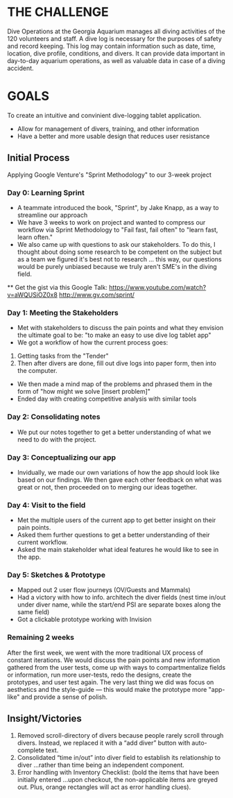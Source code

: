 
# THE CHALLENGE
Dive Operations at the Georgia Aquarium manages all diving activities of the 120  volunteers and staff. A dive log is necessary for  the purposes of safety and record keeping. This log may contain information such as date,  time, location, dive profile, conditions, and divers. It can provide data important in day-to-day aquarium operations, as well as valuable data in case of a diving accident.  

# GOALS
To create an intuitive and convinient dive-logging tablet application.
* Allow for management of divers, training, and other information
* Have a better and more usable design that reduces user resistance

## Initial Process
Applying Google Venture's "Sprint Methodology" to our 3-week project

### Day 0: Learning Sprint

* A teammate introduced the book, "Sprint", by Jake Knapp, as a way to streamline our approach
* We have 3 weeks to work on project and wanted to compress our workflow via Sprint Methodology to "Fail fast, fail often" to "learn fast, learn often."
* We also came up with questions to ask our stakeholders. To do this, I thought about doing some research to be competent on the subject but as a team we figured it's best not to research ... this way, our questions would be purely unbiased because we truly aren't SME's in the diving field.

** Get the gist via this Google Talk: https://www.youtube.com/watch?v=aWQUSiOZ0x8
http://www.gv.com/sprint/

### Day 1: Meeting the Stakeholders

* Met with stakeholders to discuss the pain points and what they envision the ultimate goal to be: "to make an easy to use dive log tablet app"
* We got a workflow of how the current process goes: 
1. Getting tasks from the "Tender"
2. Then after divers are done, fill out dive logs into paper form, then into the computer.

* We then made a mind map of the problems and phrased them in the form of "how might we solve [insert problem]"
* Ended day with creating competitive analysis with similar tools



### Day 2: Consolidating notes

* We put our notes together to get a better understanding of what we need to do with the project.

### Day 3: Conceptualizing our app

* Invidually, we made our own variations of how the app should look like based on our findings. We then gave each other feedback on what was great or not, then proceeded on to merging our ideas together.


### Day 4: Visit to the field

* Met the multiple users of the current app to get better insight on their pain points.
* Asked them further questions to get a better understanding of their current workflow.
* Asked the main stakeholder what ideal features he would like to see in the app.

### Day 5: Sketches & Prototype
* Mapped out 2 user flow journeys (OV/Guests and Mammals)
* Had a victory with how to info. architech the diver fields (nest time in/out under diver name, while the start/end PSI are separate boxes along the same field)
* Got a clickable prototype working with Invision


### Remaining 2 weeks
After the first week, we went with the more traditional UX process of constant iterations. We would discuss the pain points and new information gathered from the user tests, come up with ways to compartmentalize fields or information, run more user-tests, redo the designs, create the prototypes, and user test again. The very last thing we did was focus on aesthetics and the style-guide — this would make the prototype more "app-like" and provide a sense of polish.

## Insight/Victories
1. Removed scroll-directory of divers because people rarely scroll through divers. Instead, we replaced it with a “add diver” button with auto-complete text.
2. Consolidated “time in/out” into diver field to establish its relationship to diver ...rather than time being an independent component.
3. Error handling with Inventory Checklist: (bold the items that have been initially entered ...upon checkout, the non-applicable items are greyed out. Plus, orange rectangles will act as error handling clues).


